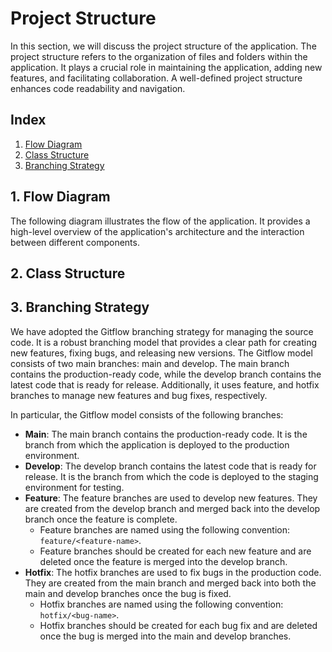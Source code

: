# Project Structure
In this section, we will discuss the project structure of the application. The project structure refers to the organization of files and folders within the application. It plays a crucial role in maintaining the application, adding new features, and facilitating collaboration. A well-defined project structure enhances code readability and navigation.

## Index
1. [Flow Diagram](#1-flow-diagram)
2. [Class Structure](#2-class-structure)
3. [Branching Strategy](#3-branching-strategy)


## 1. Flow Diagram
The following diagram illustrates the flow of the application.
It provides a high-level overview of the application's architecture and the interaction between different components.



## 2. Class Structure


## 3. Branching Strategy
We have adopted the Gitflow branching strategy for managing the source code. It is a robust branching model that provides a clear path for creating new features, fixing bugs, and releasing new versions. The Gitflow model consists of two main branches: main and develop. The main branch contains the production-ready code, while the develop branch contains the latest code that is ready for release. Additionally, it uses feature, and hotfix branches to manage new features and bug fixes, respectively.

In particular, the Gitflow model consists of the following branches:
- **Main**: The main branch contains the production-ready code. It is the branch from which the application is deployed to the production environment.
- **Develop**: The develop branch contains the latest code that is ready for release. It is the branch from which the code is deployed to the staging environment for testing.
- **Feature**: The feature branches are used to develop new features. They are created from the develop branch and merged back into the develop branch once the feature is complete.
    - Feature branches are named using the following convention: `feature/<feature-name>`.
    - Feature branches should be created for each new feature and are deleted once the feature is merged into the develop branch.
- **Hotfix**: The hotfix branches are used to fix bugs in the production code. They are created from the main branch and merged back into both the main and develop branches once the bug is fixed.
    - Hotfix branches are named using the following convention: `hotfix/<bug-name>`.
    - Hotfix branches should be created for each bug fix and are deleted once the bug is merged into the main and develop branches.